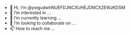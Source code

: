 - 👋 Hi, I’m @ywgudwhNUEFDJNCXUHEJDNCX2EWJKDSM
- 👀 I’m interested in ...
- 🌱 I’m currently learning ...
- 💞️ I’m looking to collaborate on ...
- 📫 How to reach me ...

<!---
ywgudwhNUEFDJNCXUHEJDNCX2EWJKDSM/ywgudwhNUEFDJNCXUHEJDNCX2EWJKDSM is a ✨ special ✨ repository because its `README.md` (this file) appears on your GitHub profile.
You can click the Preview link to take a look at your changes.
--->
